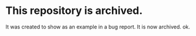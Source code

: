# This repository is archived.

It was created to show as an example in a bug report.  It is now archived.
ok.
